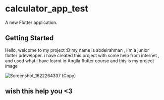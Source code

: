 # calculator_app_test

A new Flutter application.

## Getting Started
Hello, welcome to my project :D
my name is abdelrahman , i'm a junior flutter pdeveloper.
i have created this project with some help from internet , and used what i have learnt in Angila flutter course
and this is my project image

![Screenshot_1622264337 (Copy)](https://user-images.githubusercontent.com/54869237/120058620-794bf280-c04c-11eb-819d-9dad2dc1258d.png)

## wish this help you <3 
